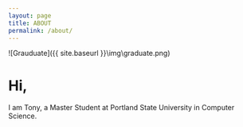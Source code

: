 ```yaml
---
layout: page
title: ABOUT
permalink: /about/
---
```

![Grauduate]({{ site.baseurl }}\img\graduate.png)

# Hi,
I am Tony, a Master Student at Portland State University in Computer Science.
